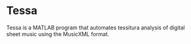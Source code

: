 # Tessa
Tessa is a MATLAB program that automates tessitura analysis of digital sheet music using the MusicXML format.
